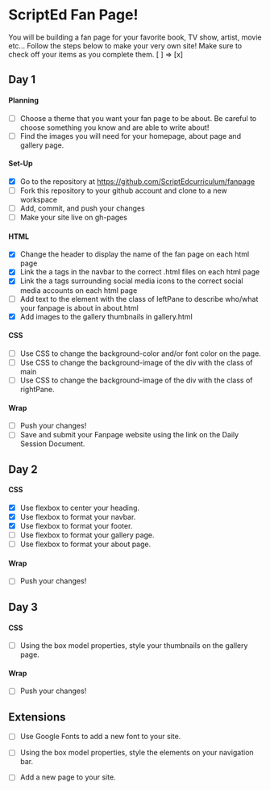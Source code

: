 # ScriptEd Fan Page!
You will be building a fan page for your favorite book, TV show, artist, movie etc... Follow the steps below to make your very own site! 
Make sure to check off your items as you complete them. [ ] => [x]


## Day 1
#### Planning
- [ ] Choose a theme that you want your fan page to be about. Be careful to choose something you know and are able to write about!
- [ ] Find the images you will need for your homepage, about page and gallery page.
#### Set-Up
- [x] Go to the repository at https://github.com/ScriptEdcurriculum/fanpage
- [ ] Fork this repository to your github account and clone to a new workspace
- [ ] Add, commit, and push your changes
- [ ] Make your site live on gh-pages
#### HTML
- [x] Change the header to display the name of the fan page on each html page
- [x] Link the a tags in the navbar to the correct .html files on each html page
- [x] Link the a tags surrounding social media icons to the correct social media accounts on each html page
- [ ] Add text to the element with the class of leftPane to describe who/what your fanpage is about in about.html
- [x] Add images to the gallery thumbnails in gallery.html
#### CSS
- [ ] Use CSS to change the background-color and/or font color on the page.
- [ ] Use CSS to change the background-image of the div with the class of main
- [ ] Use CSS to change the background-image of the div with the class of rightPane.

#### Wrap
- [ ] Push your changes!
- [ ] Save and submit your Fanpage website using the link on the Daily Session Document.

## Day 2
#### CSS
- [x] Use flexbox to center your heading. 
- [x] Use flexbox to format your navbar.
- [x] Use flexbox to format your footer.
- [ ] Use flexbox to format your gallery page. 
- [ ] Use flexbox to format your about page. 

#### Wrap
- [ ] Push your changes!

## Day 3
#### CSS
- [ ] Using the box model properties, style your thumbnails on the gallery page. 

#### Wrap
- [ ] Push your changes!

## Extensions
- [ ] Use Google Fonts to add a new font to your site.
- [ ] Using the box model properties, style the elements on your navigation bar.
- [ ] Add a new page to your site.


